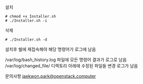 

설치

```
# chmod +x Installer.sh 
# ./Installer.sh -i
```

삭제

```
# ./Installer.sh -d
```

설치후 쉘에 재접속해야 해당 명령어가 로그에 남음

/var/log/bash_history.log 파일에 모든 명령어 결과가 로그로 남음
/var/log/changed_file/ 디렉토리 아래에 수정된 파일들 변경 로그가 남음

문의사항 
jaekwon.park@openstack.computer

